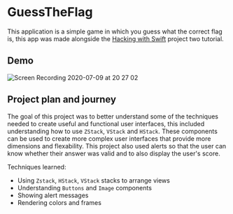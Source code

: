 # GuessTheFlag
This application is a simple game in which you guess what the correct flag is, this app was made alongside the [Hacking with Swift](https://www.hackingwithswift.com/100/swiftui/20) project two tutorial.

## Demo
![Screen Recording 2020-07-09 at 20 27 02](https://user-images.githubusercontent.com/64978825/87084024-70c8ae80-c225-11ea-9ec4-45a19c9f88d0.gif)

## Project plan and journey
The goal of this project was to better understand some of the techniques needed to create useful and functional user interfaces, this included understanding how to use `ZStack`, `VStack` and `HStack`. These components can be used to create more complex user interfaces that provide more dimensions and flexability. This project also used alerts so that the user can know whether their answer was valid and to also display the user's score.

Techniques learned:
- Using `Zstack`, `HStack`, `VStack` stacks to arrange views
- Understanding `Buttons` and `Image` components
- Showing alert messages
- Rendering colors and frames

